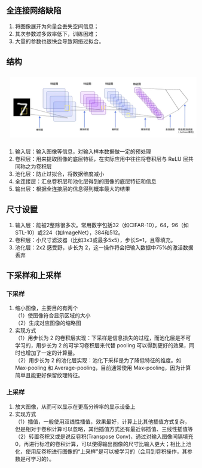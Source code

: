 ## 全连接网络缺陷
1. 将图像展开为向量会丢失空间信息；
2. 其次参数过多效率低下，训练困难；
3. 大量的参数也很快会导致网络过拟合。
## 结构
<img src="../../pic/CV/CNN/intro-structure.png" style="width:500px;padding:10px;"/>

1. 输入层：输入图像等信息，对输入样本数据做一定的预处理
2. 卷积层：用来提取图像的底层特征，在实际应用中往往将卷积层与 ReLU 层共同称之为卷积层
3. 池化层：防止过拟合，将数据维度减小
4. 全连接层：汇总卷积层和池化层得到的图像的底层特征和信息
5. 输出层：根据全连接层的信息得到概率最大的结果
## 尺寸设置
1. 输入层：能被2整除很多次。常用数字包括32（如CIFAR-10），64，96（如STL-10）或224（如ImageNet），384和512。
2. 卷积层：小尺寸滤波器（比如3x3或最多5x5），步长S=1，且零填充。
3. 池化层：2x2 感受野，步长为 2，这一操作将会把输入数据中75%的激活数据丢弃
## 下采样和上采样
### 下采样
1. 缩小图像，主要目的有两个\
（1）使图像符合显示区域的大小\
（2）生成对应图像的缩略图
1. 实现方式\
（1）用步长为 2 的卷积层实现：下采样是信息损失的过程，而池化层是不可学习的，用步长为 2 的可学习卷积层来代替 pooling 可以得到更好的效果，同时也增加了一定的计算量。\
（2）用步长为 2 的池化层实现：池化下采样是为了降低特征的维度。如 Max-pooling 和 Average-pooling，目前通常使用 Max-pooling，因为计算简单且能更好保留纹理特征。
### 上采样
1. 放大图像，从而可以显示在更高分辨率的显示设备上
2. 实现方式\
（1）插值，一般使用双线性插值，效果最好，计算上比其他插值方式复杂，但是相对于卷积计算可以忽略，其他插值方式还有最近邻插值、三线性插值等\
（2）转置卷积又或是说反卷积(Transpose Conv)，通过对输入图像间隔填充 0，再进行标准的卷积计算，可以使得输出图像的尺寸比输入更大；相比上池化，使用反卷积进行图像的“上采样”是可以被学习的（会用到卷积操作，其参数是可学习的）。